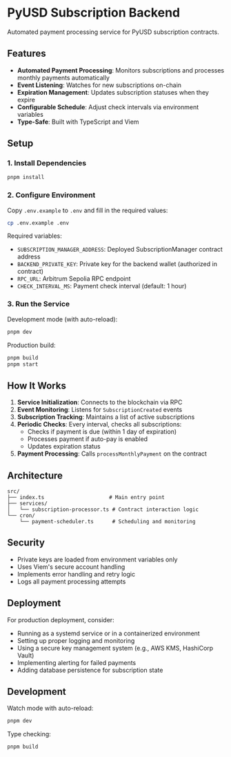 # PyUSD Subscription Backend

Automated payment processing service for PyUSD subscription contracts.

## Features

- **Automated Payment Processing**: Monitors subscriptions and processes monthly payments automatically
- **Event Listening**: Watches for new subscriptions on-chain
- **Expiration Management**: Updates subscription statuses when they expire
- **Configurable Schedule**: Adjust check intervals via environment variables
- **Type-Safe**: Built with TypeScript and Viem

## Setup

### 1. Install Dependencies

```bash
pnpm install
```

### 2. Configure Environment

Copy `.env.example` to `.env` and fill in the required values:

```bash
cp .env.example .env
```

Required variables:
- `SUBSCRIPTION_MANAGER_ADDRESS`: Deployed SubscriptionManager contract address
- `BACKEND_PRIVATE_KEY`: Private key for the backend wallet (authorized in contract)
- `RPC_URL`: Arbitrum Sepolia RPC endpoint
- `CHECK_INTERVAL_MS`: Payment check interval (default: 1 hour)

### 3. Run the Service

Development mode (with auto-reload):
```bash
pnpm dev
```

Production build:
```bash
pnpm build
pnpm start
```

## How It Works

1. **Service Initialization**: Connects to the blockchain via RPC
2. **Event Monitoring**: Listens for `SubscriptionCreated` events
3. **Subscription Tracking**: Maintains a list of active subscriptions
4. **Periodic Checks**: Every interval, checks all subscriptions:
   - Checks if payment is due (within 1 day of expiration)
   - Processes payment if auto-pay is enabled
   - Updates expiration status
5. **Payment Processing**: Calls `processMonthlyPayment` on the contract

## Architecture

```
src/
├── index.ts                     # Main entry point
├── services/
│   └── subscription-processor.ts # Contract interaction logic
└── cron/
    └── payment-scheduler.ts      # Scheduling and monitoring
```

## Security

- Private keys are loaded from environment variables only
- Uses Viem's secure account handling
- Implements error handling and retry logic
- Logs all payment processing attempts

## Deployment

For production deployment, consider:
- Running as a systemd service or in a containerized environment
- Setting up proper logging and monitoring
- Using a secure key management system (e.g., AWS KMS, HashiCorp Vault)
- Implementing alerting for failed payments
- Adding database persistence for subscription state

## Development

Watch mode with auto-reload:
```bash
pnpm dev
```

Type checking:
```bash
pnpm build
```

